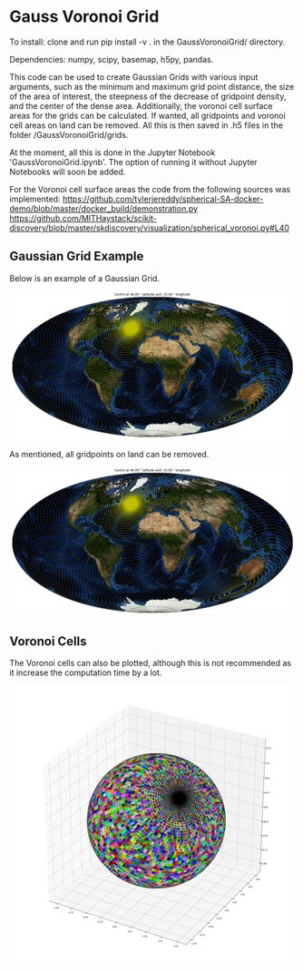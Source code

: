 # Gauss Voronoi Grid

To install: clone and run pip install -v . in the GaussVoronoiGrid/ directory. 

Dependencies: numpy, scipy, basemap, h5py, pandas.

This code can be used to create Gaussian Grids with various input arguments, such as the minimum and maximum grid point distance, the size of the area of interest, the steepness of the decrease of gridpoint density, and the center of the dense area. Additionally, the voronoi cell surface areas for the grids can be calculated. If wanted, all gridpoints and voronoi cell areas on land can be removed. All this is then saved in .h5 files in the folder /GaussVoronoiGrid/grids.

At the moment, all this is done in the Jupyter Notebook 'GaussVoronoiGrid.ipynb'. The option of running it without Jupyter Notebooks will soon be added. 

For the Voronoi cell surface areas the code from the following sources was implemented:
https://github.com/tylerjereddy/spherical-SA-docker-demo/blob/master/docker_build/demonstration.py
https://github.com/MITHaystack/scikit-discovery/blob/master/skdiscovery/visualization/spherical_voronoi.py#L40

## Gaussian Grid Example

Below is an example of a Gaussian Grid. 

![Gaussian Grid](docs/GaussianGrid_Example_1.png)

As mentioned, all gridpoints on land can be removed.

![Gaussian Grid](docs/GaussianGrid_Example_3.png)

## Voronoi Cells

The Voronoi cells can also be plotted, although this is not recommended as it increase the computation time by a lot. 

![Gaussian Grid](docs/GaussianGrid_Example_2.png)

